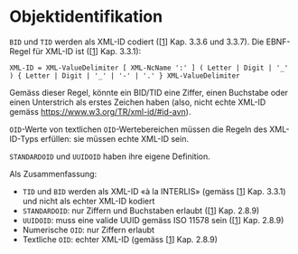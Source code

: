 # Objektidentifikation

```BID``` und ```TID``` werden als XML-ID codiert ([[1]] Kap. 3.3.6 und 3.3.7). Die EBNF-Regel für XML-ID ist ([[1]] Kap. 3.3.1):

``
XML-ID = XML-ValueDelimiter [ XML-NcName ':' ] ( Letter | Digit | '_' ) { Letter | Digit | '_' | '-' | '.' } XML-ValueDelimiter
``

Gemäss dieser Regel, könnte ein BID/TID eine Ziffer, einen Buchstabe oder einen Unterstrich als erstes Zeichen haben (also, nicht echte XML-ID gemäss https://www.w3.org/TR/xml-id/#id-avn).

```OID```-Werte von textlichen ```OID```-Wertebereichen müssen die Regeln des XML-ID-Typs erfüllen: sie müssen echte XML-ID sein.

```STANDARDOID``` und ```UUIDOID``` haben ihre eigene Definition.

Als Zusammenfassung:

* ```TID``` und ```BID``` werden als XML-ID «à la INTERLIS» (gemäss [[1]] Kap. 3.3.1) und nicht als echter XML-ID kodiert
* ```STANDARDOID```: nur Ziffern und Buchstaben erlaubt ([[1]] Kap. 2.8.9)
* ```UUIDOID```: muss eine valide UUID gemäss ISO 11578 sein ([[1]] Kap. 2.8.9)
*	Numerische ```OID```: nur Ziffern erlaubt
*	Textliche ```OID```: echter XML-ID (gemäss [[1]]  Kap. 2.8.9)

[1]: bib.md#1-kogis-interlis-2--referenzhandbuch-13042006
